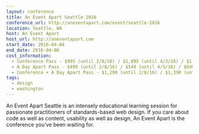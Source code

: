```yaml
---
layout: conference
title: An Event Apart Seattle 2016
conference_url: http://aneventapart.com/event/seattle-2016
location: Seattle, WA
host: An Event Apart
host_url: http://aneventapart.com
start_date: 2016-04-04
end_date: 2016-04-06
cost_information:
  - Conference Pass - $995 (until 2/8/16) / $1,095 (until 4/3/16) / $1,195 (at-the-door)
  - A Day Apart Pass - $499 (until 2/8/16) / $549 (until 4/3/16) / $649 (at-the-door)
  - Conference + A Day Apart Pass - $1,290 (until 2/8/16) / $1,390 (until 4/3/16) / $1,490 (at-the-door)
tags:
  - design
  - washington
---
```


An Event Apart Seattle is an intensely educational learning session for passionate practitioners of standards-based web design. If you care about code as well as content, usability as well as design, An Event Apart is the conference you’ve been waiting for.